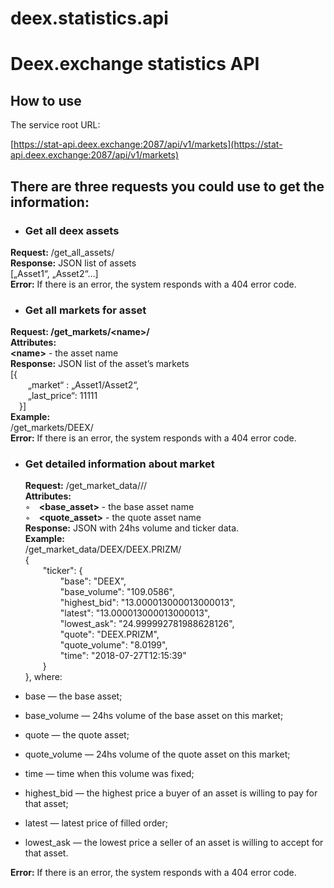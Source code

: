 # deex.statistics.api
Deex.exchange statistics API
============================

How to use
----------

The service root URL:

[https://stat-api.deex.exchange:2087/api/v1/markets](https://stat-api.deex.exchange:2087/api/v1/markets)

There are three requests you could use to get the information:
--------------------------------------------------------------

-   ### Get all deex assets

**Request:** /get\_all\_assets/ \
**Response:** JSON list of assets \
[„Asset1“, „Asset2“…] \
**Error:** If there is an error, the system responds with a 404 error
code.

-   ### Get all markets for asset

**Request: /get\_markets/\<name\>/** \
**Attributes:** \
**\<name\>** - the asset name \
**Response:** JSON list of the asset’s markets \
[{ \
  „market“ : „Asset1/Asset2“, \
  „last\_price“: 11111 \
 }] \
**Example:** \
/get\_markets/DEEX/ \
**Error:** If there is an error, the system responds with a 404 error
code.

-   ### Get detailed information about market

    **Request:** /get\_market\_data/// \
    **Attributes:** \
    ◦ **\<base\_asset\>** - the base asset name \
    ◦ **\<quote\_asset\>** - the quote asset name \
    **Response:** JSON with 24hs volume and ticker data. \
    **Example:** \
    /get\_market\_data/DEEX/DEEX.PRIZM/ \
    { \
      "ticker": { \
        "base": "DEEX", \
        "base\_volume": "109.0586", \
        "highest\_bid": "13.000013000013000013", \
        "latest": "13.000013000013000013", \
        "lowest\_ask": "24.999992781988628126", \
        "quote": "DEEX.PRIZM", \
        "quote\_volume": "8.0199", \
        "time": "2018-07-27T12:15:39" \
      } \
    }, where:

-   base — the base asset;
-   base\_volume — 24hs volume of the base asset on this market;
-   quote — the quote asset;
-   quote\_volume — 24hs volume of the quote asset on this market;
-   time — time when this volume was fixed;
-   highest\_bid — the highest price a buyer of an asset is willing to
    pay for that asset;
-   latest — latest price of filled order;
-   lowest\_ask — the lowest price a seller of an asset is willing to
    accept for that asset.

**Error:** If there is an error, the system responds with a 404 error
code.

